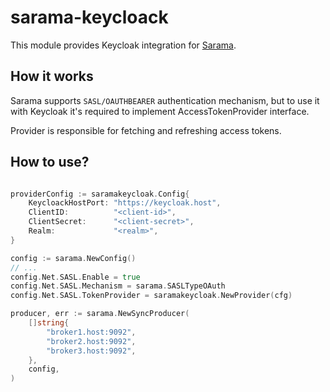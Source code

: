 # sarama-keycloack

This module provides Keycloak integration for [Sarama](https://github.com/Shopify/sarama).

## How it works

Sarama supports `SASL/OAUTHBEARER` authentication mechanism, but to use it with Keycloak it's required to implement AccessTokenProvider interface.

Provider is responsible for fetching and refreshing access tokens.

## How to use?

```go

providerConfig := saramakeycloak.Config{
    KeycloackHostPort: "https://keycloak.host",
    ClientID:          "<client-id>",
    ClientSecret:      "<client-secret>",
    Realm:             "<realm>",
}

config := sarama.NewConfig()
// ...
config.Net.SASL.Enable = true
config.Net.SASL.Mechanism = sarama.SASLTypeOAuth
config.Net.SASL.TokenProvider = saramakeycloak.NewProvider(cfg)

producer, err := sarama.NewSyncProducer(
    []string{
        "broker1.host:9092",
        "broker2.host:9092",
        "broker3.host:9092",
    },
    config,
)
```
